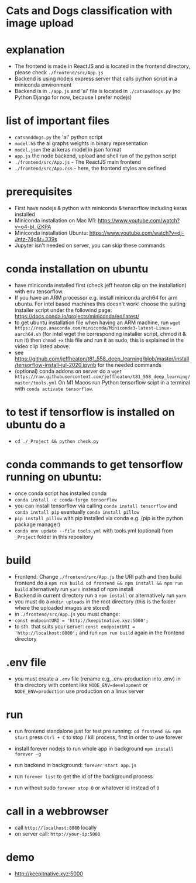 # Cats and Dogs classification with image upload

# explanation

- The frontend is made in ReactJS and is located in the frontend directory, please check `./frontend/src/App.js`
- Backend is using nodejs express server that calls python script in a miniconda environment
- Backend is in `./app.js` and 'ai' file is located in `./catsanddogs.py`
(no Python Django for now, because I prefer nodejs)

# list of important files

- `catsanddogs.py` the 'ai' python script
- `model.h5` the ai graphs weights in binary representation
- `model.json` the ai keras model in json format
- `app.js` the node backend, upload and shell run of the python script
- `./frontend/src/App.js` - The ReactJS main frontend
- `./frontend/src/App.css` - here, the frontend styles are defined

# prerequisites

- First have nodejs & python with miniconda & tensorflow including keras installed
- Miniconda installation on Mac M1: https://www.youtube.com/watch?v=o4-bI_iZKPA
- Miniconda installation Ubuntu: https://www.youtube.com/watch?v=dj-Jntz-74g&t=339s
- Jupyter isn't needed on server, you can skip these commands

# conda installation on ubuntu

- have miniconda installed first (check jeff heaton clip on the installation) with env tensorflow.
- If you have an ARM processor e.g. install miniconda arch64 for arm ubuntu. For intel based machines this doesn't work! choose the suiting installer script under the followind page: https://docs.conda.io/projects/miniconda/en/latest/
- to get ubuntu installation file when having an ARM machine, run `wget https://repo.anaconda.com/miniconda/Miniconda3-latest-Linux-aarch64.sh` (for intel wget the corresponding installer script, chmod it & run it) then `chmod +x` this file and run it as sudo, this is explained in the video clip listed above.
- see https://github.com/jeffheaton/t81_558_deep_learning/blob/master/install/tensorflow-install-jul-2020.ipynb for the needed commands
- (optional) conda addons on server do a `wget https://raw.githubusercontent.com/jeffheaton/t81_558_deep_learning/master/tools.yml`
On M1 Macos run Python tensorflow scipt in a terminal with `conda activate tensorflow`.

# to test if tensorflow is installed on ubuntu do a

- `cd ./_Project && python check.py`

# conda commands to get tensorflow running on ubuntu:

- once conda script has installed conda
- `conda install -c conda-forge tensorflow`
- you can install tensorflow via calling `conda install tensorflow` and `conda install pip` eventually `conda install pillow`
- `pip install pillow` with pip installed via conda e.g. (pip is the python package manager)
- `conda env update --file tools.yml` with tools.yml (optional) from `_Project` folder in this repository 

# build

- Frontend: 
Change `./frontend/src/App.js` the URI path and then build frontend
do a `npm run build`.
`cd frontend && npm install && npm run build` alternatively run `yarn` instead of npm install
- Backend in current directory run a `npm install` or alternatively run `yarn`
- you must do a `mkdir uploads` in the root directory (this is the folder where the uploaded images are stored)
- in `./frontend/src/App.js` you must change:
- `const endpointURI = 'http://keepitnative.xyz:5000';` 
- to sth. that suits your server: `const endpointURI = 'http://localhost:8080';` and run 
`npm run build` again in the frontend directory

# .env file

- you must create a `.env` file (rename e.g, .env-production into .env) in this directory with content like `NODE_ENV=development` or `NODE_ENV=production` use production on a linux server

# run

- run frontend standalone just for test pre running: `cd frontend && npm start` press `Ctrl + C` to stop / kill process, first in order to use forever


- install forever nodejs to run whole app in background `npm install forever -g`
- run backend in background:  `forever start app.js`
- run `forever list` to get the id of the background process
- run without sudo `forever stop 0` or whatever id instead of `0`

# call in a webbrowser

- call `http://localhost:8080` locally
- on server call: `http://your-ip:5000`

# demo

- http://keepitnative.xyz:5000
